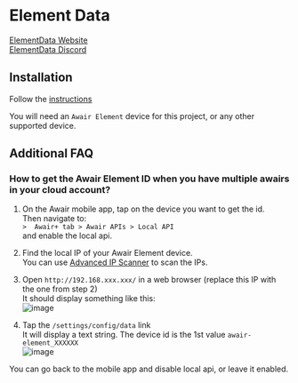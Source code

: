 # Element Data
[ElementData Website](https://elementdata.xyz/)  
[ElementData Discord](https://discord.gg/ReZxN5W9Jw)  


## Installation

Follow the [instructions](https://elementdata.xyz/configuration)

You will need an `Awair Element` device for this project, or any other supported device.

## Additional FAQ

### How to get the Awair Element ID when you have multiple awairs in your cloud account?

1) On the Awair mobile app, tap on the device you want to get the id.  
   Then navigate to:  
   `>  Awair+ tab > Awair APIs > Local API`  
   and enable the local api.
   
2) Find the local IP of your Awair Element device.  
   You can use [Advanced IP Scanner](https://www.advanced-ip-scanner.com/) to scan the IPs.
   
3) Open `http://192.168.xxx.xxx/` in a web browser (replace this IP with the one from step 2)  
   It should display something like this:  
   ![image](https://github.com/softlion/depin/assets/190756/57ce97eb-bbf1-4eb3-bc44-560dae10053b)
   
4) Tap the `/settings/config/data` link  
   It will display a text string. The device id is the 1st value `awair-element_XXXXXX`  
   ![image](https://github.com/softlion/depin/assets/190756/9afb0e05-ec0b-47ab-a5a3-b607959b8093)

You can go back to the mobile app and disable local api, or leave it enabled.
